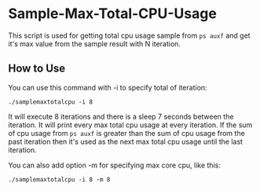# Sample-Max-Total-CPU-Usage

This script is used for getting total cpu usage sample from `ps auxf` and get it's max value from the sample result with N iteration.

## How to Use
You can use this command with -i to specify total of iteration:
```
./samplemaxtotalcpu -i 8
```
It will execute 8 iterations and there is a sleep 7 seconds between the iteration. It will print every max total cpu usage at every iteration. If the sum of cpu usage from `ps auxf` is greater than the sum of cpu usage from the past iteration then it's used as the next max total cpu usage until the last iteration.

You can also add option -m for specifying max core cpu, like this:
```
./samplemaxtotalcpu -i 8 -m 8
```